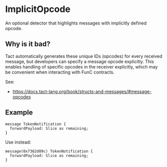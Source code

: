 # ImplicitOpcode
An optional detector that highlights messages with implicitly defined opcode.

## Why is it bad?
Tact automatically generates these unique IDs (opcodes) for every received
message, but developers can specify a message opcode explicitly. This enables
handling of specific opcodes in the receiver explicitly, which may be
convenient when interacting with FunC contracts.

See:
* https://docs.tact-lang.org/book/structs-and-messages/#message-opcodes

## Example
```tact
message TokenNotification {
  forwardPayload: Slice as remaining;
}
```

Use instead:
```tact
message(0x7362d09c) TokenNotification {
  forwardPayload: Slice as remaining;
}
```
